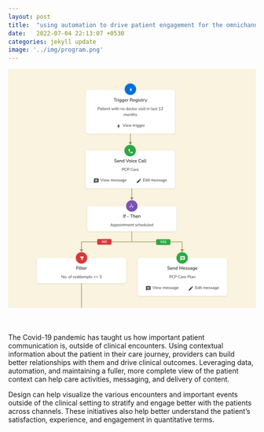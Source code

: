 ```yaml
---
layout: post
title:  "using automation to drive patient engagement for the omnichannel future"
date:   2022-07-04 22:13:07 +0530
categories: jekyll update
image: '../img/program.png'
---
```


![image tooltip here](/img/post-program.png)
<br>
<br>
<br>

The Covid-19 pandemic has taught us how important patient communication is, outside of clinical encounters. Using contextual information about the patient in their care journey, providers can build better relationships with them and drive clinical outcomes. Leveraging data, automation, and maintaining a fuller, more complete view of the patient context can help care activities, messaging, and delivery of content.

Design can help visualize the various encounters and important events outside of the clinical setting to stratify and engage better with the patients across channels. 
These initiatives also help better understand the patient’s satisfaction, experience, and engagement in quantitative terms.